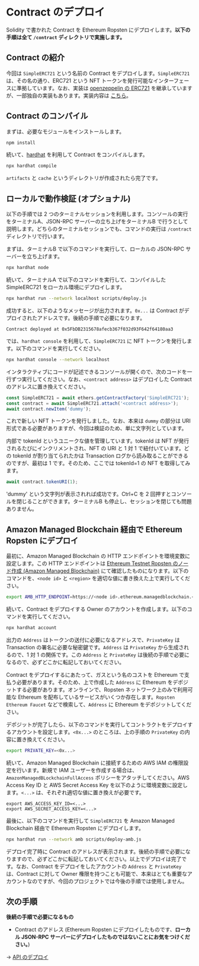 # Contract のデプロイ

Solidity で書かれた Contract を Ethereum Ropsten にデプロイします。**以下の手順は全て `/contract` ディレクトリで実施します。**

## Contract の紹介

今回は `SimpleERC721` という名前の Contract をデプロイします。`SimpleERC721` は、その名の通り、ERC721 という NFT トークンを発行可能なインターフェースに準拠しています。なお、実装は [openzeppelin の ERC721](https://docs.openzeppelin.com/contracts/3.x/erc721) を継承していますが、一部独自の実装もあります。実装内容は [こちら](/contract/contracts/SimpleERC721.sol)。

## Contract のコンパイル

まずは、必要なモジュールをインストールします。

```bash
npm install
```

続いて、[hardhat](https://hardhat.org/) を利用して Contract をコンパイルします。

```bash
npx hardhat compile
```

`artifacts` と `cache` というディレクトリが作成されたら完了です。

## ローカルで動作検証 (オプショナル)

以下の手順では 2 つのターミナルセッションを利用します。コンソールの実行をターミナルA、JSON-RPC サーバーの立ち上げをターミナルB で行うとして説明します。どちらのターミナルセッションでも、コマンドの実行は `/contract` ディレクトリで行います。

まずは、ターミナルB で以下のコマンドを実行して、ローカルの JSON-RPC サーバーを立ち上げます。

```bash
npx hardhat node
```

続いて、ターミナルA で以下のコマンドを実行して、コンパイルした SimpleERC721 をローカル環境にデプロイします。

```bash
npx hardhat run --network localhost scripts/deploy.js
```

成功すると、以下のようなメッセージが出力されます。`0x...` は Contract がデプロイされたアドレスです。後続の手順で必要になります。

```
Contract deployed at 0x5FbDB2315678afecb367f032d93F642f64180aa3
```

では、`hardhat console` を利用して、`SimpleERC721` に NFT トークンを発行します。以下のコマンドを実行してください。

```bash
npx hardhat console --network localhost
```

インタラクティブにコードが記述できるコンソールが開くので、次のコードを一行ずつ実行してください。なお、`<contract address>` はデプロイした Contract のアドレスに置き換えてください。

```js
const SimpleERC721 = await ethers.getContractFactory('SimpleERC721');
const contract = await SimpleERC721.attach('<contract address>');
await contract.newItem('dummy');
```

これで新しい NFT トークンを発行しました。なお、本来は `dummy` の部分は URI 形式である必要がありますが、今回は検証のため、単に文字列としています。

内部で tokenId というユニークな値を管理しています。tokenId は NFT が発行されるたびにインクリメントされ、NFT の URI と 1 対 1 で紐付いています。どの tokenId が割り当てられたかは Transaction ログから読み取ることができるのですが、最初は 1 です。そのため、ここでは tokenId=1 の NFT を取得してみます。

```js
await contract.tokenURI(1);
```

'dummy' という文字列が表示されれば成功です。Ctrl+C を 2 回押すとコンソールを閉じることができます。ターミナルB も停止し、セッションを閉じても問題ありません。

## Amazon Managed Blockchain 経由で Ethereum Ropsten にデプロイ

最初に、Amazon Managed Blockchain の HTTP エンドポイントを環境変数に設定します。この HTTP エンドポイントは [Ethereum Testnet Ropsten のノード作成 (Amazon Managed Blockchain)](/docs/ja/DOCS_01_CREATE_AMB.md) にて確認したものになります。以下のコマンドを、`<node id>` と `<region>` を適切な値に書き換えた上で実行してください。

```bash
export AMB_HTTP_ENDPOINT=https://<node id>.ethereum.managedblockchain.<region>.amazonaws.com
```

続いて、Contract をデプロイする Owner のアカウントを作成します。以下のコマンドを実行してください。

```bash
npx hardhat account
```

出力の `Address` はトークンの送付に必要になるアドレスで、`PrivateKey` は Transaction の署名に必要な秘密鍵です。`Address` は `PrivateKey` から生成されるので、1 対 1 の関係です。この `Address` と `PrivateKey` は後続の手順で必要になるので、必ずどこかに転記しておいてください。

Contract をデプロイするにあたって、ガスという名のコストを Ethereum で支払う必要があります。そのため、上で作成した `Address` に Ethereum をデポジットする必要があります。オンラインで、Ropsten ネットワーク上のみで利用可能な Ethereum を配布しているサービスがいくつか存在します。`Ropsten Ethereum Faucet` などで検索して、`Address` に Ethereum をデポジットしてください。

デポジットが完了したら、以下のコマンドを実行してコントラクトをデプロイするアカウントを設定します。`<0x...>` のところは、上の手順の `PrivateKey` の内容に置き換えてください。

```bash
export PRIVATE_KEY=<0x...>
```

続いて、Amazon Managed Blockchain に接続するための AWS IAM の権限設定を行います。新規で IAM ユーザーを作成する場合は、`AmazonManagedBLockchainFullAccess` ポリシーをアタッチしてください。AWS Access Key ID と AWS Secret Access Key を以下のように環境変数に設定します。`<...>` は、それぞれ適切な値に置き換えが必要です。

```
export AWS_ACCESS_KEY_ID=<...>
export AWS_SECRET_ACCESS_KEY=<...>
```

最後に、以下のコマンドを実行して `SimpleERC721` を Amazon Managed Blockchain 経由で Ethereum Ropsten にデプロイします。

```bash
npx hardhat run --network amb scripts/deploy-amb.js
```

デプロイ完了時に Contract のアドレスが表示されます。後続の手順で必要になりますので、必ずどこかに転記しておいてください。以上でデプロイは完了です。なお、Contract をデプロイをしたアカウントの `Address` と `PrivateKey` は、Contract に対して Owner 権限を持つことも可能で、本来はとても重要なアカウントなのですが、今回のプロジェクトでは今後の手順では使用しません。

## 次の手順

**後続の手順で必要になるもの**
- Contract のアドレス (Ethereum Ropsten にデプロイしたものです、**ローカル JSON-RPC サーバーにデプロイしたものではないことにお気をつけください。**)

-> [API のデプロイ](/docs/ja/DOCS_03_DEPLOY_API.md)
